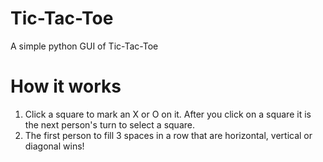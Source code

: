 # Tic-Tac-Toe
A simple python GUI of Tic-Tac-Toe

# How it works
1. Click a square to mark an X or O on it. After you click on a square it is the next person's turn to select a square. 
2. The first person to fill 3 spaces in a row that are horizontal, vertical or diagonal wins!
